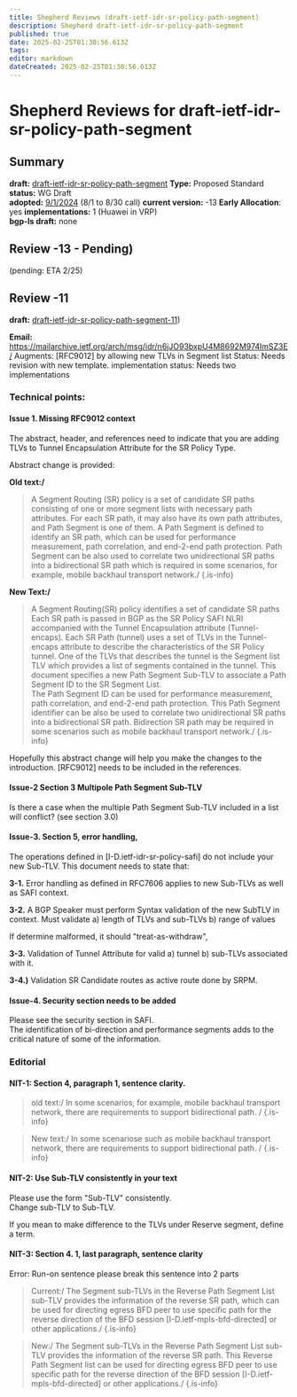 ```yaml
---
title: Shepherd Reviews (draft-ietf-idr-sr-policy-path-segment)
description: Shepherd draft-ietf-idr-sr-policy-path-segment
published: true
date: 2025-02-25T01:30:56.613Z
tags: 
editor: markdown
dateCreated: 2025-02-25T01:30:56.613Z
---
```


# Shepherd Reviews for draft-ietf-idr-sr-policy-path-segment


## Summary 
**draft:**  [draft-ietf-idr-sr-policy-path-segment](/group/idr/implementations/draft-ietf-idr-sr-policy-path-segment)
**Type:** Proposed Standard 
**status:** WG Draft  
**adopted:** [9/1/2024](https://mailarchive.ietf.org/arch/msg/idr/xUckKQncQ4rLVCCAkBO6bQ6zcuk/) (8/1 to 8/30 call) 
**current version:** -13
**Early Allocation**: yes 
**implementations:** 1 (Huawei in VRP)   
**bgp-ls draft:** none

## Review -13 - Pending) 

(pending: ETA 2/25) 

## Review -11 
**draft:**  [draft-ietf-idr-sr-policy-path-segment-11](https://datatracker.ietf.org/doc/html/draft-ietf-idr-sr-policy-path-segment-11))

**Email:** https://mailarchive.ietf.org/arch/msg/idr/n6jJO93bxpU4M8692M974lmSZ3E/ 
Augments: [RFC9012] by allowing new TLVs in Segment list 
Status: Needs revision with new template. 
implementation status: Needs two implementations

### Technical points: 

#### Issue 1. Missing RFC9012 context 

The abstract, header, and references need to indicate that you are adding TLVs to 
Tunnel Encapsulation Attribute for the SR Policy Type. 

Abstract change is provided:

**Old text:/**
>    A Segment Routing (SR) policy is a set of candidate SR paths
>    consisting of one or more segment lists with necessary path
>    attributes.  For each SR path, it may also have its own path
>    attributes, and Path Segment is one of them.  A Path Segment is
>    defined to identify an SR path, which can be used for performance
>    measurement, path correlation, and end-2-end path protection.  Path
>    Segment can be also used to correlate two unidirectional SR paths
>    into a bidirectional SR path which is required in some scenarios, for
>    example, mobile backhaul transport network./
{.is-info}

   
**New Text:/**
>    A Segment Routing(SR) policy identifies a set of candidate SR paths 
>    Each SR path is passed in BGP as the SR Policy SAFI NLRI
>    accompanied with the Tunnel Encapsulation attribute (Tunnel-encaps).  Each 
>    SR Path (tunnel) uses a set of TLVs in the Tunnel-encaps attribute 
>    to describe the characteristics of the SR Policy tunnel.  One of the TLVs
>    that describes the tunnel is the Segment list TLV which provides a list
>    of segments contained in the tunnel.  This document specifies a new 
>    Path Segment Sub-TLV to associate a Path Segment ID to the SR Segment List.  
>    The Path Segment ID can be used for performance measurement, path correlation, 
>    and end-2-end path protection.  This Path Segment identifier can be also 
>    be used to correlate two unidirectional SR paths into a bidirectional SR path.
>    Bidirection SR path may be required in some scenarios such as 
>    mobile backhaul transport network./
{.is-info}

 
 Hopefully this abstract change will help you make the changes to the 
 introduction.  [RFC9012] needs to be included in the references. 


#### Issue-2 Section 3 Multipole Path Segment Sub-TLV 
Is there a case when the multiple Path Segment Sub-TLV included in a list  
will conflict?  (see section 3.0) 

#### Issue-3. Section 5, error handling,

The operations defined in [I-D.ietf-idr-sr-policy-safi] do not 
include your new Sub-TLV.  This document needs to state that:

**3-1.** Error handling as defined in RFC7606 applies to new Sub-TLVs
as well as SAFI context. 

**3-2.** A BGP Speaker must perform Syntax validation of the new SubTLV 
in context.  Must validate 
a) length of TLVs and sub-TLVs
b) range of values 

If determine malformed, it should "treat-as-withdraw", 

**3-3.** Validation of Tunnel Attribute for valid 
a) tunnel 
b) sub-TLVs associated with it.

**3-4.)** Validation SR Candidate routes as active route done by SRPM. 

#### Issue-4. Security section needs to be added

Please see the security section in SAFI.  
The identification of bi-direction and performance segments 
adds to the critical nature of some of the information. 


### Editorial

#### NIT-1:  Section 4, paragraph 1, sentence clarity. 

> old text:/
>    In some scenarios, for example, mobile backhaul transport network,
>    there are requirements to support bidirectional path. /
{.is-info}

   
> New text:/
>    In some scenariose such as mobile backhaul transport network,
>    there are requirements to support bidirectional path. /
{.is-info}

   
#### NIT-2:  Use Sub-TLV consistently in your text 

Please use the form "Sub-TLV" consistently.  
Change sub-TLV to Sub-TLV.  

If you mean to make difference to the TLVs under Reserve segment, define a term. 

#### NIT-3: Section 4. 1, last paragraph, sentence clarity

Error: Run-on sentence please break this sentence into 2 parts 

> Current:/
>    The Segment sub-TLVs in the Reverse Path Segment List sub-TLV
>    provides the information of the reverse SR path, which can be used
>    for directing egress BFD peer to use specific path for the reverse
>    direction of the BFD session [I-D.ietf-mpls-bfd-directed] or other
>    applications./
{.is-info}

   
>  New:/
>    The Segment sub-TLVs in the Reverse Path Segment List sub-TLV
>    provides the information of the reverse SR path. This 
>    Reverse Path Segment list can be used for directing egress 
>    BFD peer to use specific path for the reverse
>    direction of the BFD session [I-D.ietf-mpls-bfd-directed] or other
>    applications./
{.is-info}
